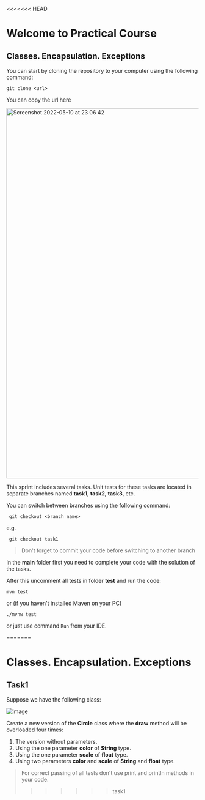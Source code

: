 <<<<<<< HEAD
# Welcome to Practical Course
## Classes. Encapsulation. Exceptions

You can start by cloning the repository to your computer using the following command:
```
git clone <url>
```
You can copy the url here

<img width="968" alt="Screenshot 2022-05-10 at 23 06 42" src="https://user-images.githubusercontent.com/61456363/167713268-c89a4125-9467-47a6-a2d8-eb6fcefcc1dd.png">

 
This sprint includes several tasks. Unit tests for these tasks are located in separate branches named **task1**, **task2**, **task3**, etc.

You can switch between branches using the following command:
```
 git checkout <branch name>
```
 e.g.
```
 git checkout task1
 ```
 > Don't forget to commit your code before switching to another branch
 
In the **main** folder first you need to complete your code with the solution of the tasks.
 
After this uncomment all tests in folder **test** and run the code:
```
mvn test
```
or (if you haven't installed Maven on your PC)
```
./mvnw test
```
or just use command `Run` from your IDE.
 
=======
# Classes. Encapsulation. Exceptions
## Task1

Suppose we have the following class:


![image](https://github.com/user-attachments/assets/e57611ef-f749-42b8-9d40-f986f368fabf)

Create a new version of the **Circle** class where the **draw** method will be overloaded four times:

1. The version without parameters.
2. Using the one parameter **color** of **String** type.
3. Using the one parameter **scale** of **float** type.
4. Using two parameters **color** and **scale** of **String** and **float** type.

> For correct passing of all tests don't use print and println methods in your code.
>>>>>>> task1
